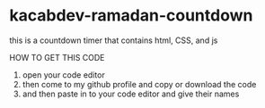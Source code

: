 # kacabdev-ramadan-countdown
this is a countdown timer that contains html, CSS, and js

HOW TO GET THIS CODE
1. open your code editor
2.  then come to my github profile and copy or download the code
3.  and then paste in to your code editor and give their names

     
